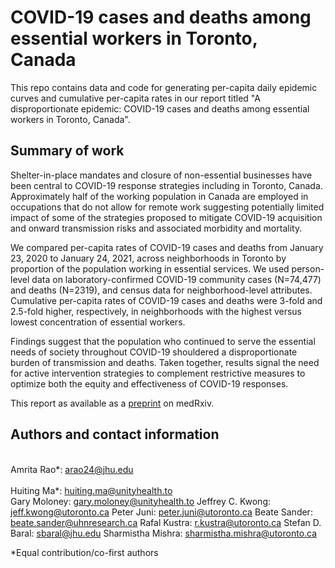 # COVID-19 cases and deaths among essential workers in Toronto, Canada
This repo contains data and code for generating per-capita daily epidemic curves and cumulative per-capita rates in our report titled "A disproportionate epidemic: COVID-19 cases and deaths among essential workers in Toronto, Canada".

## Summary of work
Shelter-in-place mandates and closure of non-essential businesses have been central to COVID-19 response strategies including in Toronto, Canada. Approximately half of the working population in Canada are employed in occupations that do not allow for remote work suggesting potentially limited impact of some of the strategies proposed to mitigate COVID-19 acquisition and onward transmission risks and associated morbidity and mortality. 

We compared per-capita rates of COVID-19 cases and deaths from January 23, 2020 to January 24, 2021, across neighborhoods in Toronto by proportion of the population working in essential services. We used person-level data on laboratory-confirmed COVID-19 community cases (N=74,477) and deaths (N=2319), and census data for neighborhood-level attributes. Cumulative per-capita rates of COVID-19 cases and deaths were 3-fold and 2.5-fold higher, respectively, in neighborhoods with the highest versus lowest concentration of essential workers. 

Findings suggest that the population who continued to serve the essential needs of society throughout COVID-19 shouldered a disproportionate burden of transmission and deaths. Taken together, results signal the need for active intervention strategies to complement restrictive measures to optimize both the equity and effectiveness of COVID-19 responses.

This report as available as a [preprint](https://www.medrxiv.org/content/10.1101/2021.02.15.21251572v1.full-text) on medRxiv.

## Authors and contact information
<br>Amrita Rao*: [arao24@jhu.edu](mailto:arao24@jhu.edu)</br>
<br>Huiting Ma*: [huiting.ma@unityhealth.to](mailto:huiting.ma@unityhealth.to)</br>
Gary Moloney: [gary.moloney@unityhealth.to](mailto:gary.moloney@unityhealth.to)
Jeffrey C. Kwong: [jeff.kwong@utoronto.ca](mailto:jeff.kwong@utoronto.ca)
Peter Juni: [peter.juni@utoronto.ca](mailto:peter.juni@utoronto.ca)
Beate Sander: [beate.sander@uhnresearch.ca](mailto:beate.sander@uhnresearch.ca)
Rafal Kustra: [r.kustra@utoronto.ca](mailto:r.kustra@utoronto.ca)
Stefan D. Baral: [sbaral@jhu.edu](mailto:sbaral@jhu.edu)
Sharmistha Mishra: [sharmistha.mishra@utoronto.ca](mailto:sharmistha.mishra@utoronto.ca)


*Equal contribution/co-first authors
